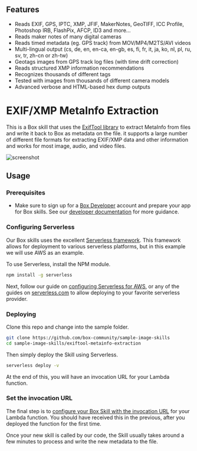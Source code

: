 ## Features

* Reads EXIF, GPS, IPTC, XMP, JFIF, MakerNotes, GeoTIFF, ICC Profile, Photoshop IRB, FlashPix, AFCP, ID3 and more...
* Reads maker notes of many digital cameras
* Reads timed metadata (eg. GPS track) from MOV/MP4/M2TS/AVI videos
* Multi-lingual output (cs, de, en, en-ca, en-gb, es, fi, fr, it, ja, ko, nl, pl, ru, sv, tr, zh-cn or zh-tw)
* Geotags images from GPS track log files (with time drift correction)
* Reads structured XMP information recommendations
* Recognizes thousands of different tags
* Tested with images from thousands of different camera models
* Advanced verbose and HTML-based hex dump outputs


# EXIF/XMP MetaInfo Extraction

This is a Box skill that uses the [ExifTool library](http://owl.phy.queensu.ca/~phil/exiftool/) to extract MetaInfo from files and write it back to Box as metadata on the file. it supports a large number of different file formats for extracting EXIF/XMP data and other information and works for most image, audio, and video files.

![screenshot](exifimagedemo.png)

## Usage

### Prerequisites

* Make sure to sign up for a [Box Developer](https://developer.box.com/) account and prepare your app for Box skills. See our [developer documentation](https://developer.box.com/docs/box-skills) for more guidance. 


### Configuring Serverless

Our Box skills uses the excellent [Serverless framework](https://serverless.com/). This framework allows for deployment to various serverless platforms, but in this example we will use AWS as an example.

To use Serverless, install the NPM module.

```bash
npm install -g serverless
```

Next, follow our guide on [configuring Serverless for AWS](../AWS_CONFIGURATION.md), or any of the guides on [serverless.com](https://serverless.com/) to allow deploying to your favorite serverless provider.

### Deploying

Clone this repo and change into the sample folder.

```bash
git clone https://github.com/box-community/sample-image-skills
cd sample-image-skills/exiftool-metainfo-extraction
```

Then simply deploy the Skill using Serverless.

```bash
serverless deploy -v
```

At the end of this, you will have an invocation URL for your Lambda function. 

### Set the invocation URL

The final step is to [configure your Box Skill with the invocation URL](https://developer.box.com/docs/configure-a-box-skill) for your Lambda function. You should have received this in the previous, after you deployed the function for the first time.

Once your new skill is called by our code, the Skill usually takes around a few minutes to process and write the new metadata to the file.
